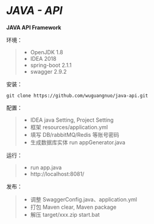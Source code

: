 # *JAVA - API*
**JAVA API Framework**

环境：
>* OpenJDK 1.8
>* IDEA 2018
>* spring-boot 2.1.1
>* swagger 2.9.2

安装：
```
git clone https://github.com/wuguangnuo/java-api.git
```

配置：
>* IDEA java Setting, Project Setting
>* 框架 resources/application.yml
>* 填写 DB/rabbitMQ/Redis 等账号密码
>* 生成数据库实体 run appGenerator.java

运行：
>* run app.java
>* http://localhost:8081/

发布：
>* 调整 SwaggerConfig.java、application.yml
>* 打包 Maven clear, Maven package
>* 解压 target/xxx.zip start.bat
